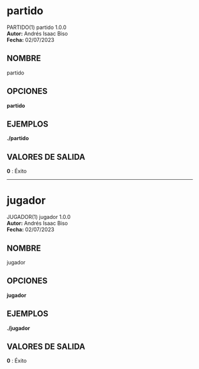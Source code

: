 # partido
PARTIDO(1) partido 1.0.0  
**Autor:** Andrés Isaac Biso  
**Fecha:** 02/07/2023  

## NOMBRE
partido

## OPCIONES
**partido**

## EJEMPLOS
**./partido**

## VALORES DE SALIDA
**0**
: Éxito

---

# jugador
JUGADOR(1) jugador 1.0.0  
**Autor:** Andrés Isaac Biso  
**Fecha:** 02/07/2023  

## NOMBRE
jugador

## OPCIONES
**jugador**

## EJEMPLOS
**./jugador**

## VALORES DE SALIDA
**0**
: Éxito
